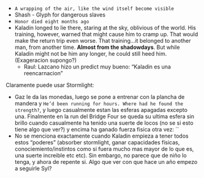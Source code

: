 - `A wrapping of the air, like the wind itself become visible`
- Shash - Glyph for dangerous slaves
- `Honor died eight months ago`
- Kaladin longed to lie there, staring at the sky, oblivious of the world. His training, however, warned that might cause him to cramp up. That would make the return trip even worse. That training…it belonged to another man, from another time. **Almost from the shadowdays**. But while Kaladin might not be him any longer, he could still heed him. (Exageracion supongo?)
	- Raul: Lazcano hizo un predict muy bueno: “Kaladin es una reencarnacion”

Claramente puede usar Stormlight:
- Gaz le da las monedas, luego se pone a entrenar con la plancha de mandera y  `He’d been running for hours. Where had he found the strength?`, y luego casualmente estan las esferas apagadas excepto una. Finalmente en la run del Bridge Four se queda su ultima esfera sin brillo cuando casualmente ha tenido una suerte de locos (no se si esto tiene algo que ver?) y encima ha ganado fuerza fisica otra vez: ``
- No se menciona exactamente cuando Kaladin empieza a tener todos estos “poderes” (absorber stormlight, ganar capacidades físicas, conociemiento/instintos como si fuera mucho mas mayor de lo que es, una suerte increible etc etc). Sin embargo, no parece que de niño lo tenga, y ahora de repente si. Algo que ver con que hace un año empezo a seguirle Syl?